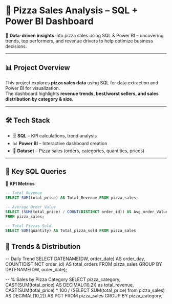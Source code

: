 # 🍕 Pizza Sales Analysis – SQL + Power BI Dashboard  

🚀 **Data-driven insights** into pizza sales using SQL & Power BI – uncovering trends, top performers, and revenue drivers to help optimize business decisions.  

---

## 📊 **Project Overview**  
This project explores **pizza sales data** using SQL for data extraction and Power BI for visualization.  
The dashboard highlights **revenue trends, best/worst sellers, and sales distribution by category & size**.

---

## 🛠️ **Tech Stack**
- 🗄 **SQL** – KPI calculations, trend analysis  
- 📊 **Power BI** – Interactive dashboard creation  
- 📂 **Dataset** – Pizza sales (orders, categories, quantities, prices)

---

## 🧮 **Key SQL Queries**

🔑 **KPI Metrics**
```sql
-- Total Revenue
SELECT SUM(total_price) AS Total_Revenue FROM pizza_sales;

-- Average Order Value
SELECT (SUM(total_price) / COUNT(DISTINCT order_id)) AS Avg_order_Value
FROM pizza_sales;

-- Total Pizzas Sold
SELECT SUM(quantity) AS Total_pizza_sold FROM pizza_sales
```
## 📅 Trends & Distribution
-- Daily Trend
SELECT DATENAME(DW, order_date) AS order_day, COUNT(DISTINCT order_id) AS total_orders
FROM pizza_sales
GROUP BY DATENAME(DW, order_date);

-- % Sales by Pizza Category
SELECT pizza_category, CAST(SUM(total_price) AS DECIMAL(10,2)) as total_revenue,
CAST(SUM(total_price) * 100 / (SELECT SUM(total_price) from pizza_sales) AS DECIMAL(10,2)) AS PCT
FROM pizza_sales
GROUP BY pizza_category;

